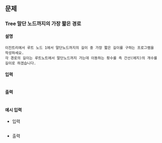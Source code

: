 ## 문제

###  Tree 말단 노드까지의 가장 짧은 경로

#### 설명
```
이진트리에서 루트 노드 1에서 말단노드까지의 길이 중 가장 짧은 길이를 구하는 프로그램을 작성하세요.
각 경로의 길이는 루트노트에서 말단노드까지 가는데 이동하는 횟수를 즉 간선(에지)의 개수를 길이로 하겠습니다.
```

#### 입력
```

```

#### 출력
```

```

#### 예시 입력
- 입력
    ```
    
    ```
- 출력
    ```
   
  ```
